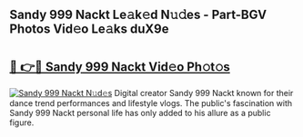 ## Sandy 999 Nackt Le𝚊k𝚎d N𝚞𝚍es - Part-BGV Photos Vid𝚎o Le𝚊ks duX9e

# <h2><a href="http://fb4chyr.evod.top/?m=Sandy+999+Nackt">🔗 👉🔴 Sandy 999 Nackt Vid𝚎o Ph𝚘t𝚘s</a></h2>

[![Sandy 999 Nackt N𝚞d𝚎s](https://i.imgur.com/8V9OHl7.gif)](http://fb4chyr.evod.top/?m=Sandy+999+Nackt)
Digital creator Sandy 999 Nackt known for their dance trend performances and lifestyle vlogs. The public's fascination with Sandy 999 Nackt personal life has only added to his allure as a public figure. 
